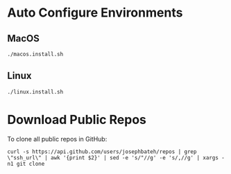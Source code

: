 # Auto Configure Environments

## MacOS

```bash
./macos.install.sh
```

## Linux

```bash
./linux.install.sh
```

# Download Public Repos

To clone all public repos in GitHub:

```
curl -s https://api.github.com/users/josephbateh/repos | grep \"ssh_url\" | awk '{print $2}' | sed -e 's/"//g' -e 's/,//g' | xargs -n1 git clone
```